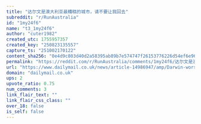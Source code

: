 ```yaml
---
title: "达尔文是澳大利亚最糟糕的城市，请不要让我回去"
subreddit: "r/RunAustralia"
id: "1my24f6"
name: "t3_1my24f6"
author: "cuter1982"
created_utc: 1755957357
created_key: "250823135557"
capture_ts: "251002170122"
content_sha256: "0e4d9c803d40d2a58395ab89b7e574747f26153776226d54ef6e9669c23fc210"
permalink: "https://reddit.com/r/RunAustralia/comments/1my24f6/达尔文是澳大利亚最糟糕的城市请不要让我回去/"
url: "https://www.dailymail.co.uk/news/article-14986947/amp/Darwin-worst-city-Australia.html"
domain: "dailymail.co.uk"
ups: 2
upvote_ratio: 0.75
num_comments: 3
link_flair_text: ""
link_flair_css_class: ""
over_18: false
is_self: false
---
```



